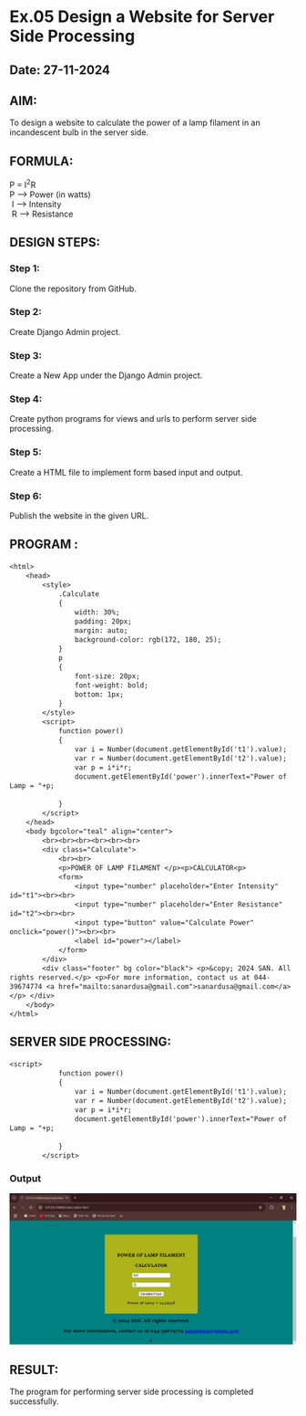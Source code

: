 # Ex.05 Design a Website for Server Side Processing
##  Date:  27-11-2024

## AIM:
 To design a website to calculate the power of a lamp filament in an incandescent bulb in the server side. 


## FORMULA:
P = I<sup>2</sup>R
<br> P --> Power (in watts)
<br> I --> Intensity
<br> R --> Resistance

## DESIGN STEPS:

### Step 1:
Clone the repository from GitHub.

### Step 2:
Create Django Admin project.

### Step 3:
Create a New App under the Django Admin project.

### Step 4:
Create python programs for views and urls to perform server side processing.

### Step 5:
Create a HTML file to implement form based input and output.

### Step 6:
Publish the website in the given URL.

## PROGRAM :
```
<html>
    <head>
        <style>
            .Calculate
            {
                width: 30%;
                padding: 20px;
                margin: auto;
                background-color: rgb(172, 180, 25);
            }
            p
            {
                font-size: 20px;
                font-weight: bold;
                bottom: 1px;
            }
        </style>
        <script>
            function power()
            {
                var i = Number(document.getElementById('t1').value);
                var r = Number(document.getElementById('t2').value);
                var p = i*i*r;
                document.getElementById('power').innerText="Power of Lamp = "+p;
                
            }
        </script>
    </head>
    <body bgcolor="teal" align="center">
        <br><br><br><br><br><br>
        <div class="Calculate">
            <br><br>
            <p>POWER OF LAMP FILAMENT </p><p>CALCULATOR<p>
            <form>
                <input type="number" placeholder="Enter Intensity" id="t1"><br><br>
                <input type="number" placeholder="Enter Resistance" id="t2"><br><br>
                <input type="button" value="Calculate Power" onclick="power()"><br><br>
                <label id="power"></label>
            </form>
        </div>
        <div class="footer" bg color="black"> <p>&copy; 2024 SAN. All rights reserved.</p> <p>For more information, contact us at 044-39674774 <a href="mailto:sanardusa@gmail.com">sanardusa@gmail.com</a></p> </div>
    </body>
</html>
```


## SERVER SIDE PROCESSING:
```
<script>
            function power()
            {
                var i = Number(document.getElementById('t1').value);
                var r = Number(document.getElementById('t2').value);
                var p = i*i*r;
                document.getElementById('power').innerText="Power of Lamp = "+p;
                
            }
        </script>
```
### Output

![alt text](<Screenshot 2024-11-27 204041.jpg>)


## RESULT:
The program for performing server side processing is completed successfully.
